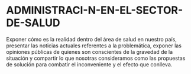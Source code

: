 # ADMINISTRACI-N-EN-EL-SECTOR-DE-SALUD
Exponer cómo es la realidad dentro del área de salud en nuestro país, presentar las noticias actuales referentes a la problemática, exponer las opiniones públicas de quienes son conscientes de la gravedad de la situación y compartir lo que nosotras consideramos como las propuestas de solución para combatir el inconveniente y el efecto que conlleva.
